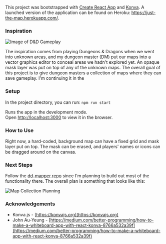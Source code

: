 This project was bootstrapped with [Create React App](https://github.com/facebook/create-react-app) and [Konva](https://konvajs.org/). A launched version of the application can be found on Heroku: https://just-the-map.herokuapp.com/.

### Inspiration

![Image of D&D Gameplay](https://github.com/djchinia/just-the-map/blob/master/public/gameplay.jpeg)

The inspiration comes from playing Dungeons & Dragons when we went into unknown areas, and my dungeon master (DM) put our maps into a vector graphics editor to conceal areas we hadn't explored yet.  An opaque mask layer was put on top of any of the unknown maps. The overall goal of this project is to give dungeon masters a collection of maps where they can save gameplay. I'm continuing it in the 

### Setup

In the project directory, you can run:
`npm run start`

Runs the app in the development mode.<br />
Open [http://localhost:3000](http://localhost:3000) to view it in the browser.

### How to Use

Right now, a hard-coded, background map can have a fixed grid and mask layer put on top. The mask can be erased, and players' names or icons can be dragged around on the canvas. 

### Next Steps

Follow the [dd-mapper repo](https://github.com/djchinia/dd-mapper) since I'm planning to build out most of the functionality there. The overall plan is something that looks like this: 

![Map Collection Planning](https://github.com/djchinia/just-the-map/blob/master/public/planning.jpg)

### Acknowledgements
* Konva.js - [https://konvajs.org](https://konvajs.org)
* John Au-Yeung - [https://medium.com/better-programming/how-to-make-a-whiteboard-app-with-react-konva-8766a532a39f](https://medium.com/better-programming/how-to-make-a-whiteboard-app-with-react-konva-8766a532a39f)
